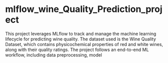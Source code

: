 # mlflow_wine_Quality_Prediction_project
This project leverages MLflow to track and manage the machine learning lifecycle for predicting wine quality. The dataset used is the Wine Quality Dataset, which contains physicochemical properties of red and white wines, along with their quality ratings. The project follows an end-to-end ML workflow, including data preprocessing, model
